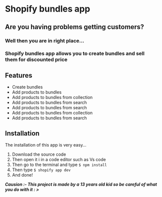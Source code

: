 # Shopify bundles app


## Are you having problems getting customers?

### Well then you are in right place...
### Shopify bundles app allows you to create bundles and sell them for discounted price

## Features
- Create bundles
- Add products to bundles
- Add products to bundles from collection
- Add products to bundles from search
- Add products to bundles from search
- Add products to bundles from collection
- Add products to bundles from search

## Installation


The installation of this app is very easy...

 1. Download the source code
 2. Then open it i in a code editor such as Vs code
 3. Then go to the terminal and type ```$ npm install```
 4. Then type ```$ shopify app dev```
 5. And done!


***Causion :- This project is made by a 13 years old kid so be careful of what you do with it : >***